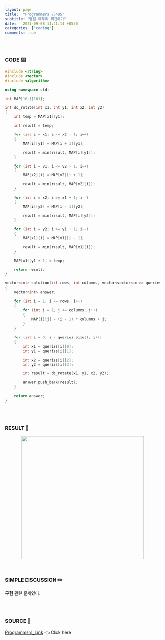 ```yaml
---
layout: page
title:  "Programmers 77485"
subtitle: "행렬 테두리 회전하기"
date:   2021-09-08 11:11:11 +0530
categories: ["coding"]
comments: true
---
```


<br>

### CODE ⌨️

```c++
#include <string>
#include <vector>
#include <algorithm>

using namespace std;

int MAP[101][101];

int do_rotate(int x1, int y1, int x2, int y2)
{
	int temp = MAP[x1][y1];

	int result = temp;

	for (int i = x1; i <= x2 - 1; i++)
	{
		MAP[i][y1] = MAP[i + 1][y1];

		result = min(result, MAP[i][y1]);
	}

	for (int i = y1; i <= y2 - 1; i++)
	{
		MAP[x2][i] = MAP[x2][i + 1];

		result = min(result, MAP[x2][i]);
	}

	for (int i = x2; i >= x1 + 1; i--)
	{
		MAP[i][y2] = MAP[i - 1][y2];

		result = min(result, MAP[i][y2]);
	}

	for (int i = y2; i >= y1 + 1; i--)
	{
		MAP[x1][i] = MAP[x1][i - 1];

		result = min(result, MAP[x1][i]);
	}

	MAP[x1][y1 + 1] = temp;

	return result;
}

vector<int> solution(int rows, int columns, vector<vector<int>> queries)
{
	vector<int> answer;

	for (int i = 1; i <= rows; i++)
	{
		for (int j = 1; j <= columns; j++)
		{
			MAP[i][j] = (i - 1) * columns + j;
		}
	}

	for (int i = 0; i < queries.size(); i++)
	{
		int x1 = queries[i][0];
		int y1 = queries[i][1];

		int x2 = queries[i][2];
		int y2 = queries[i][3];

		int result = do_rotate(x1, y1, x2, y2);

		answer.push_back(result);
	}

	return answer;
}
```  

<br>
<br>

### RESULT 💛

<img src="{{ '/assets/programmers/p77485r.jpg' }}" style="width: 400px; height: auto; margin-left: auto; margin-right: auto; display: block;">  

<br>
<br>

### SIMPLE DISCUSSION ✏️

**구현** 관련 문제였다.  

<br>
<br>

### SOURCE 💎

[Programmers_Link][link] 👈 Click here  

<br>
<br>

<script src="https://utteranc.es/client.js"
        repo="DCherish/DCherish.github.io"
        issue-term="pathname"
        theme="boxy-light"
        crossorigin="anonymous"
        async>
</script>

[link]: https://programmers.co.kr/learn/courses/30/lessons/77485
